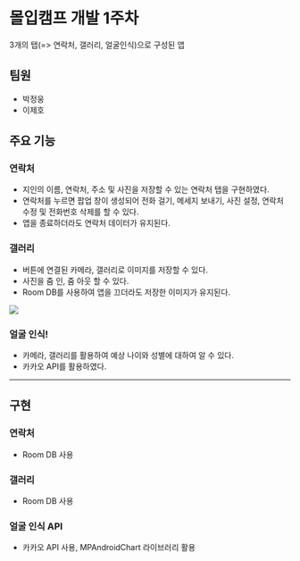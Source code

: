 # 몰입캠프 개발 1주차
3개의 탭(=> 연락처, 갤러리, 얼굴인식)으로 구성된 앱

## 팀원
* 박정웅 
* 이제호

## 주요 기능
### 연락처
- 지인의 이름, 연락처, 주소 및 사진을 저장할 수 있는 연락처 탭을 구현하였다.
- 연락처를 누르면 팝업 창이 생성되어 전화 걸기, 메세지 보내기, 사진 설정, 연락처 수정 및 전화번호 삭제를 할 수 있다.
- 앱을 종료하더라도 연락처 데이터가 유지된다.

### 갤러리
- 버튼에 연결된 카메라, 갤러리로 이미지를 저장할 수 있다.
- 사진을 줌 인, 줌 아웃 할 수 있다.
- Room DB를 사용하여 앱을 끄더라도 저장한 이미지가 유지된다.
<img src = "https://user-images.githubusercontent.com/78259314/147910507-8b14c590-3d01-4581-86e2-0263ef5f51fd.gif">

### 얼굴 인식!
- 카메라, 갤러리를 활용하여 예상 나이와 성별에 대하여 알 수 있다.
- 카카오 API를 활용하였다.

--------
## 구현

### 연락처
- Room DB 사용 
### 갤러리
- Room DB 사용
### 얼굴 인식 API
- 카카오 API 사용, MPAndroidChart 라이브러리 활용

